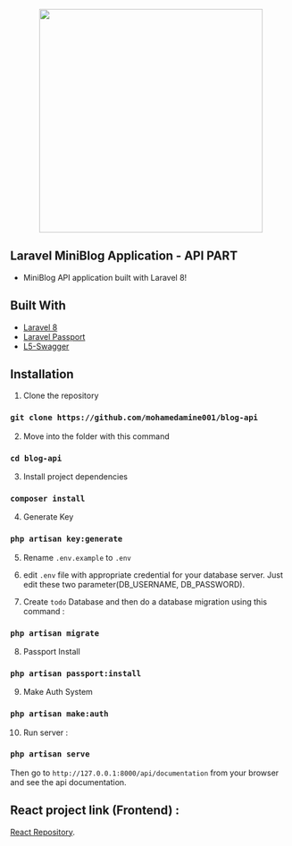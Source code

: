 <p align="center"><a href="https://laravel.com" target="_blank"><img src="https://raw.githubusercontent.com/laravel/art/master/logo-lockup/5%20SVG/2%20CMYK/1%20Full%20Color/laravel-logolockup-cmyk-red.svg" width="400"></a></p>



## Laravel MiniBlog Application - API PART
* MiniBlog API application built with Laravel 8!

## Built With
* [Laravel 8 ](https://laravel.com/)
* [Laravel Passport](https://laravel.com/docs/8.x/passport)
* [L5-Swagger](https://github.com/DarkaOnLine/L5-Swagger)

## Installation
1. Clone the repository

### `git clone https://github.com/mohamedamine001/blog-api`

2. Move into the folder with this command

### `cd blog-api`

3. Install project dependencies

### `composer install`

4. Generate Key

### `php artisan key:generate`

5. Rename `.env.example` to `.env` 

6. edit `.env` file with appropriate credential for your database server. Just edit these two parameter(DB_USERNAME, DB_PASSWORD).   

7. Create `todo` Database and then do a database migration using this command : 

### `php artisan migrate`

8. Passport Install

### `php artisan passport:install`

9. Make Auth System

### `php artisan make:auth`

10. Run server : 

### `php artisan serve`

Then go to `http://127.0.0.1:8000/api/documentation` from your browser and see the api documentation.

## React project link (Frontend) : 

[React Repository](https://github.com/mohamedamine001/blog-front).
